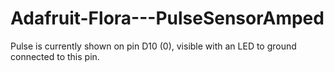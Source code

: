 # Adafruit-Flora---PulseSensorAmped
Pulse is currently shown on pin D10 (0), visible with an LED to ground connected to this pin.
